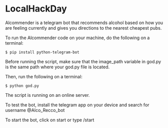 # LocalHackDay

Alcommender is a telegram bot that recommends alcohol based on how you are feeling currently and gives you directions to the nearest cheapest pubs.

To run the Alcommender code on your machine, do the following on a terminal:

```$ pip install python-telegram-bot```

Before running the script, make sure that the image_path variable in god.py is the same path where your god.py file is located.

Then, run the following on a terminal:

```$ python god.py```

The script is running on an online server.

To test the bot, install the telegram app on your device and search for username @Alco_Recco_bot

To start the bot, click on start or type /start
